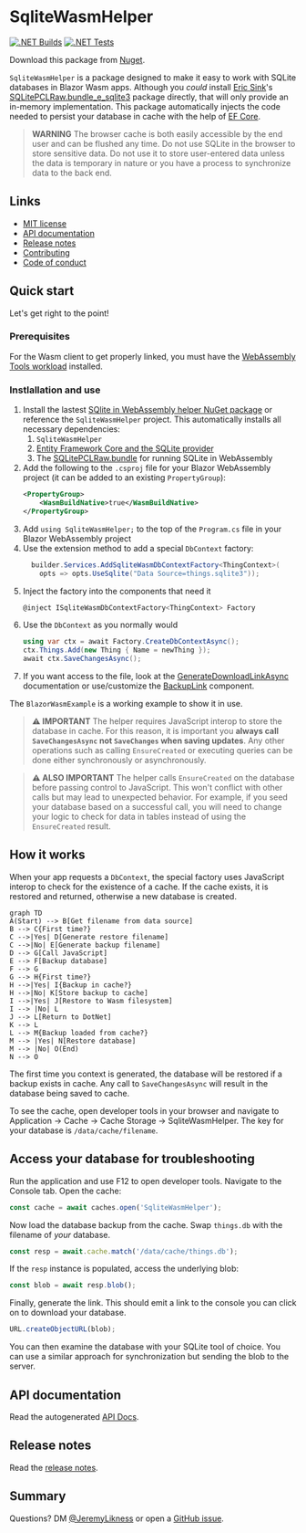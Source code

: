 # SqliteWasmHelper

[![.NET Builds](https://github.com/JeremyLikness/SqliteWasmHelper/actions/workflows/build.yml/badge.svg)](https://github.com/JeremyLikness/SqliteWasmHelper/actions/workflows/build.yml)
[![.NET Tests](https://github.com/JeremyLikness/SqliteWasmHelper/actions/workflows/tests.yml/badge.svg)](https://github.com/JeremyLikness/SqliteWasmHelper/actions/workflows/tests.yml)

Download this package from [Nuget](https://www.nuget.org/packages/SqliteWasmHelper/).

`SqliteWasmHelper` is a package designed to make it easy to work with SQLite databases
in Blazor Wasm apps. Although you *could* install [Eric Sink](https://github.com/ericsink)'s 
[SQLitePCLRaw.bundle_e_sqlite3](https://www.nuget.org/packages/SQLitePCLRaw.bundle_e_sqlite3/) 
package directly, that will only provide an in-memory implementation. This package 
automatically injects the code needed to persist your database in cache with the
help of [EF Core](https://docs.microsoft.com/ef). 

> **WARNING** The browser cache is both easily accessible by the end user and can be flushed
any time. Do not use SQLite in the browser to store sensitive data. Do not use it to store
user-entered data unless the data is temporary in nature or you have a process to synchronize
data to the back end. 

## Links

- [MIT license](./LICENSE.txt)
- [API documentation](./SqlWasmHelper/docs/SqliteWasmHelper.md)
- [Release notes](./ReleaseNotes.md)
- [Contributing](./CONTRIBUTING.md)
- [Code of conduct](./CODE_OF_CONDUCT.md)

## Quick start

Let's get right to the point!

### Prerequisites

For the Wasm client to get properly linked, you must have the [WebAssembly Tools workload](https://docs.microsoft.com/en-us/core/blazor/webassembly-native-dependencies)
installed.

### Instlallation and use

1. Install the lastest [SQlite in WebAssembly helper NuGet package](https://www.nuget.org/packages/SqliteWasmHelper/) or reference the `SqliteWasmHelper` project. This automatically installs all necessary dependencies:
    1. `SqliteWasmHelper`
    1. [Entity Framework Core and the SQLite provider](https://www.nuget.org/packages/Microsoft.EntityFrameworkCore.Sqlite.Core/)
    1. The [SQLitePCLRaw.bundle](https://www.nuget.org/packages/SQLitePCLRaw.bundle_e_sqlite3/) for running SQLite in WebAssembly
1. Add the following to the `.csproj` file for your Blazor WebAssembly project (it can be added to an
existing `PropertyGroup`):
    ```xml
    <PropertyGroup>
        <WasmBuildNative>true</WasmBuildNative>
    </PropertyGroup>
    ```
1. Add `using SqliteWasmHelper;` to the top of the `Program.cs` file in your Blazor WebAssembly project
1. Use the extension method to add a special `DbContext` factory:
    ```csharp
      builder.Services.AddSqliteWasmDbContextFactory<ThingContext>(
        opts => opts.UseSqlite("Data Source=things.sqlite3"));
    ```
1. Inject the factory into the components that need it
    ```csharp
    @inject ISqliteWasmDbContextFactory<ThingContext> Factory
    ```
1. Use the `DbContext` as you normally would
    ```csharp
    using var ctx = await Factory.CreateDbContextAsync();
    ctx.Things.Add(new Thing { Name = newThing });
    await ctx.SaveChangesAsync();
    ```
1. If you want access to the file, look at the [GenerateDownloadLinkAsync](SqliteWasmHelper/docs/SqliteWasmHelper/IBrowserCache/GenerateDownloadLinkAsync.md) documentation
or use/customize the [BackupLink](https://github.com/JeremyLikness/SqliteWasmHelper/blob/main/SqliteWasmHelper/BackupLink.razor) component.

The `BlazorWasmExample` is a working example to show it in use.

> **⚠️ IMPORTANT** The helper requires JavaScript interop to store the database in cache. For this reason, it is important you **always call `SaveChangesAsync` not `SaveChanges` when saving updates**. Any other operations such as calling `EnsureCreated` or executing queries can be done either synchronously or asynchronously.

> **⚠️ ALSO IMPORTANT** The helper calls `EnsureCreated` on the database before 
passing control to JavaScript. This won't  conflict with other calls but may lead to 
unexpected behavior. For example, if you seed your database based on a successful call, 
you will need to change your logic to check for data in tables instead of using the `EnsureCreated`
result.

## How it works

When your app requests a `DbContext`, the special factory uses JavaScript interop to 
check for the existence of a cache. If the cache exists, it is restored and returned,
otherwise a new database is created.

```mermaid
graph TD
A(Start) --> B[Get filename from data source]
B --> C{First time?}
C -->|Yes| D[Generate restore filename]
C -->|No| E[Generate backup filename]
D --> G[Call JavaScript]
E --> F[Backup database]
F --> G
G --> H{First time?}
H -->|Yes| I{Backup in cache?}
H -->|No| K[Store backup to cache]
I -->|Yes| J[Restore to Wasm filesystem]
I --> |No| L
J --> L[Return to DotNet]
K --> L
L --> M{Backup loaded from cache?}
M --> |Yes| N[Restore database]
M --> |No| O(End)
N --> O
```

The first time you context is generated, the database will be restored if a backup exists in cache. Any call to `SaveChangesAsync` will result in the database being saved to cache.

To see the cache, open developer tools in your browser and navigate to Application -> Cache -> Cache Storage -> SqliteWasmHelper. The key for your database is `/data/cache/filename`.

## Access your database for troubleshooting

Run the application and use F12 to open developer tools. Navigate to the Console tab. Open the cache:

```javascript
const cache = await caches.open('SqliteWasmHelper');
```

Now load the database backup from the cache. Swap `things.db` with the filename of *your* database.

```javascript
const resp = await.cache.match('/data/cache/things.db');
```

If the `resp` instance is populated, access the underlying blob:

```javascript
const blob = await resp.blob();
```

Finally, generate the link. This should emit a link to the console you can click on to download your database.

```javascript
URL.createObjectURL(blob);
```

You can then examine the database with your SQLite tool of choice. You can use a similar approach for synchronization but sending the blob to the server.

## API documentation

Read the autogenerated
[API Docs](SqliteWasmHelper/docs/SqliteWasmHelper.md).

## Release notes

Read the [release notes](./ReleaseNotes.md).

## Summary

Questions? DM [@JeremyLikness](https://twitter.com/JeremyLikness) or open a
[GitHub issue](https://github.com/JeremyLikness/SqliteWasmHelper/issues/new).
